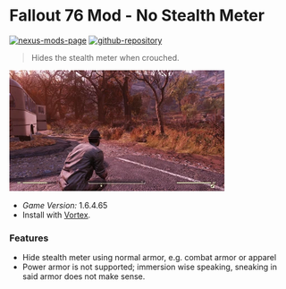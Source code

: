 # Fallout 76 Mod - No Stealth Meter
[![nexus-mods-page](https://img.shields.io/badge/Nexus%20Mod-No%20Stealth%20Meter%20-orange?style=flat-square&logo=spinrilla)](https://next.nexusmods.com/skyrimspecialedition/collections/jqekb9)
[![github-repository](https://img.shields.io/badge/GitHub-Repository-green?style=flat-square&logo=github)](https://github.com/rdok/fallout76_mod_no_stealth_meter)

> Hides the stealth meter when crouched.
 
[![Steal Meter Hidden Showcase](stealth_meter_hidden_showcase.webp)](https://www.nexusmods.com/fallout76/mods/1070)


- *Game Version:* 1.6.4.65
- Install with [Vortex](https://www.nexusmods.com/about/vortex/).

### Features
- Hide stealth meter using normal armor, e.g. combat armor or apparel
- Power armor is not supported; immersion wise speaking, sneaking in said armor does not make sense.